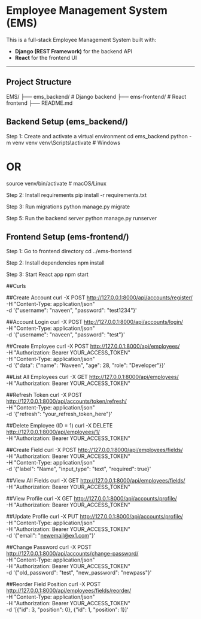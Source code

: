 # Employee Management System (EMS)

This is a full-stack Employee Management System built with:

- **Django (REST Framework)** for the backend API
- **React** for the frontend UI

---

## Project Structure

EMS/
├── ems_backend/ # Django backend
├── ems-frontend/ # React frontend
├── README.md

Backend Setup (ems_backend/)
-------------------------------
Step 1: Create and activate a virtual environment
cd ems_backend
python -m venv venv
venv\Scripts\activate        # Windows
# OR
source venv/bin/activate     # macOS/Linux

Step 2: Install requirements
pip install -r requirements.txt

Step 3: Run migrations
python manage.py migrate

Step 5: Run the backend server
python manage.py runserver



Frontend Setup (ems-frontend/)
--------------------------------
Step 1: Go to frontend directory
cd ../ems-frontend

Step 2: Install dependencies
npm install

Step 3: Start React app
npm start




##Curls

##Create Account
curl -X POST http://127.0.0.1:8000/api/accounts/register/ \
  -H "Content-Type: application/json" \
  -d '{"username": "naveen", "password": "test1234"}'
  
##Account Login
curl -X POST http://127.0.0.1:8000/api/accounts/login/ \
  -H "Content-Type: application/json" \
  -d '{"username": "naveen", "password": "test"}'

  
##Create Employee
curl -X POST http://127.0.0.1:8000/api/employees/ \
  -H "Authorization: Bearer YOUR_ACCESS_TOKEN" \
  -H "Content-Type: application/json" \
  -d '{"data": {"name": "Naveen", "age": 28, "role": "Developer"}}'

  
##List All Employees
curl -X GET http://127.0.0.1:8000/api/employees/ \
  -H "Authorization: Bearer YOUR_ACCESS_TOKEN"

  
##Refresh Token
curl -X POST http://127.0.0.1:8000/api/accounts/token/refresh/ \
  -H "Content-Type: application/json" \
  -d '{"refresh": "your_refresh_token_here"}'

  
##Delete Employee (ID = 1)
curl -X DELETE http://127.0.0.1:8000/api/employees/1/ \
  -H "Authorization: Bearer YOUR_ACCESS_TOKEN"

  
##Create Field
curl -X POST http://127.0.0.1:8000/api/employees/fields/ \
  -H "Authorization: Bearer YOUR_ACCESS_TOKEN" \
  -H "Content-Type: application/json" \
  -d '{"label": "Name", "input_type": "text", "required": true}'

  
##View All Fields
curl -X GET http://127.0.0.1:8000/api/employees/fields/ \
  -H "Authorization: Bearer YOUR_ACCESS_TOKEN"

  
##View Profile
curl -X GET http://127.0.0.1:8000/api/accounts/profile/ \
  -H "Authorization: Bearer YOUR_ACCESS_TOKEN"

  
##Update Profile
curl -X PUT http://127.0.0.1:8000/api/accounts/profile/ \
  -H "Content-Type: application/json" \
  -H "Authorization: Bearer YOUR_ACCESS_TOKEN" \
  -d '{"email": "newemail@ex1.com"}'

  
##Change Password
curl -X POST http://127.0.0.1:8000/api/accounts/change-password/ \
  -H "Content-Type: application/json" \
  -H "Authorization: Bearer YOUR_ACCESS_TOKEN" \
  -d '{"old_password": "test", "new_password": "newpass"}'

  
##Reorder Field Position
curl -X POST http://127.0.0.1:8000/api/employees/fields/reorder/ \
  -H "Content-Type: application/json" \
  -H "Authorization: Bearer YOUR_ACCESS_TOKEN" \
  -d '[{"id": 3, "position": 0}, {"id": 1, "position": 1}]'
